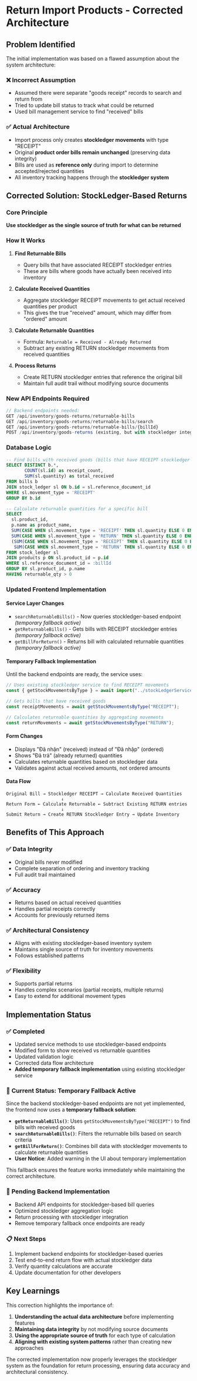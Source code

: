# Return Import Products - Corrected Architecture

## Problem Identified

The initial implementation was based on a flawed assumption about the system architecture:

### ❌ **Incorrect Assumption**

- Assumed there were separate "goods receipt" records to search and return from
- Tried to update bill status to track what could be returned
- Used bill management service to find "received" bills

### ✅ **Actual Architecture**

- Import process only creates **stockledger movements** with type "RECEIPT"
- Original **product order bills remain unchanged** (preserving data integrity)
- Bills are used as **reference only** during import to determine accepted/rejected quantities
- All inventory tracking happens through the **stockledger system**

## Corrected Solution: StockLedger-Based Returns

### Core Principle

**Use stockledger as the single source of truth for what can be returned**

### How It Works

1. **Find Returnable Bills**

   - Query bills that have associated RECEIPT stockledger entries
   - These are bills where goods have actually been received into inventory

2. **Calculate Received Quantities**

   - Aggregate stockledger RECEIPT movements to get actual received quantities per product
   - This gives the true "received" amount, which may differ from "ordered" amount

3. **Calculate Returnable Quantities**

   - Formula: `Returnable = Received - Already Returned`
   - Subtract any existing RETURN stockledger movements from received quantities

4. **Process Returns**
   - Create RETURN stockledger entries that reference the original bill
   - Maintain full audit trail without modifying source documents

### New API Endpoints Required

```javascript
// Backend endpoints needed:
GET /api/inventory/goods-returns/returnable-bills
GET /api/inventory/goods-returns/returnable-bills/search
GET /api/inventory/goods-returns/returnable-bills/{billId}
POST /api/inventory/goods-returns (existing, but with stockledger integration)
```

### Database Logic

```sql
-- Find bills with received goods (bills that have RECEIPT stockledger entries)
SELECT DISTINCT b.*,
       COUNT(sl.id) as receipt_count,
       SUM(sl.quantity) as total_received
FROM bills b
JOIN stock_ledger sl ON b.id = sl.reference_document_id
WHERE sl.movement_type = 'RECEIPT'
GROUP BY b.id

-- Calculate returnable quantities for a specific bill
SELECT
  sl.product_id,
  p.name as product_name,
  SUM(CASE WHEN sl.movement_type = 'RECEIPT' THEN sl.quantity ELSE 0 END) as received_qty,
  SUM(CASE WHEN sl.movement_type = 'RETURN' THEN sl.quantity ELSE 0 END) as returned_qty,
  (SUM(CASE WHEN sl.movement_type = 'RECEIPT' THEN sl.quantity ELSE 0 END) -
   SUM(CASE WHEN sl.movement_type = 'RETURN' THEN sl.quantity ELSE 0 END)) as returnable_qty
FROM stock_ledger sl
JOIN products p ON sl.product_id = p.id
WHERE sl.reference_document_id = :billId
GROUP BY sl.product_id, p.name
HAVING returnable_qty > 0
```

### Updated Frontend Implementation

#### Service Layer Changes

- `searchReturnableBills()` - Now queries stockledger-based endpoint _(temporary fallback active)_
- `getReturnableBills()` - Gets bills with RECEIPT stockledger entries _(temporary fallback active)_
- `getBillForReturn()` - Returns bill with calculated returnable quantities _(temporary fallback active)_

#### Temporary Fallback Implementation

Until the backend endpoints are ready, the service uses:

```javascript
// Uses existing stockledger service to find RECEIPT movements
const { getStockMovementsByType } = await import("../stockLedgerService.js");

// Gets bills that have received goods
const receiptMovements = await getStockMovementsByType("RECEIPT");

// Calculates returnable quantities by aggregating movements
const returnMovements = await getStockMovementsByType("RETURN");
```

#### Form Changes

- Displays "Đã nhận" (received) instead of "Đã nhập" (ordered)
- Shows "Đã trả" (already returned) quantities
- Calculates returnable quantities based on stockledger data
- Validates against actual received amounts, not ordered amounts

#### Data Flow

```
Original Bill → Stockledger RECEIPT → Calculate Received Quantities
                     ↓
Return Form ← Calculate Returnable ← Subtract Existing RETURN entries
                     ↓
Submit Return → Create RETURN Stockledger Entry → Update Inventory
```

## Benefits of This Approach

### ✅ **Data Integrity**

- Original bills never modified
- Complete separation of ordering and inventory tracking
- Full audit trail maintained

### ✅ **Accuracy**

- Returns based on actual received quantities
- Handles partial receipts correctly
- Accounts for previously returned items

### ✅ **Architectural Consistency**

- Aligns with existing stockledger-based inventory system
- Maintains single source of truth for inventory movements
- Follows established patterns

### ✅ **Flexibility**

- Supports partial returns
- Handles complex scenarios (partial receipts, multiple returns)
- Easy to extend for additional movement types

## Implementation Status

### ✅ **Completed**

- Updated service methods to use stockledger-based endpoints
- Modified form to show received vs returnable quantities
- Updated validation logic
- Corrected data flow architecture
- **Added temporary fallback implementation** using existing stockledger service

### 🔄 **Current Status: Temporary Fallback Active**

Since the backend stockledger-based endpoints are not yet implemented, the frontend now uses a **temporary fallback solution**:

- **`getReturnableBills()`**: Uses `getStockMovementsByType("RECEIPT")` to find bills with received goods
- **`searchReturnableBills()`**: Filters the returnable bills based on search criteria
- **`getBillForReturn()`**: Combines bill data with stockledger movements to calculate returnable quantities
- **User Notice**: Added warning in the UI about temporary implementation

This fallback ensures the feature works immediately while maintaining the correct architecture.

### 🔄 **Pending Backend Implementation**

- Backend API endpoints for stockledger-based bill queries
- Optimized stockledger aggregation logic
- Return processing with stockledger integration
- Remove temporary fallback once endpoints are ready

### 📋 **Next Steps**

1. Implement backend endpoints for stockledger-based queries
2. Test end-to-end return flow with actual stockledger data
3. Verify quantity calculations are accurate
4. Update documentation for other developers

## Key Learnings

This correction highlights the importance of:

1. **Understanding the actual data architecture** before implementing features
2. **Maintaining data integrity** by not modifying source documents
3. **Using the appropriate source of truth** for each type of calculation
4. **Aligning with existing system patterns** rather than creating new approaches

The corrected implementation now properly leverages the stockledger system as the foundation for return processing, ensuring data accuracy and architectural consistency.
